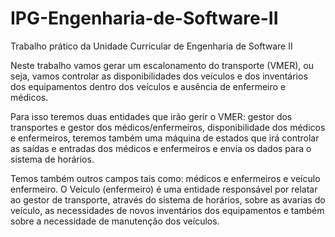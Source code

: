 # IPG-Engenharia-de-Software-II
Trabalho prático da Unidade Curricular de Engenharia de Software II 

Neste trabalho vamos gerar um escalonamento do transporte (VMER), ou seja, vamos controlar as disponibilidades dos veículos e dos inventários dos equipamentos dentro dos veículos e ausência de enfermeiro e médicos.

Para isso teremos duas entidades que irão gerir o VMER: gestor dos transportes e gestor dos médicos/enfermeiros, disponibilidade dos médicos e enfermeiros, teremos também uma máquina de estados que irá controlar as saídas e entradas dos médicos e enfermeiros e envia os dados para o sistema de horários.

Temos também outros campos tais como: médicos e enfermeiros e veículo enfermeiro. O Veículo (enfermeiro) é uma entidade responsável por relatar ao gestor de transporte, através do sistema de horários, sobre as avarias do veículo, as necessidades de novos inventários dos equipamentos e também sobre a necessidade de manutenção dos veículos.
